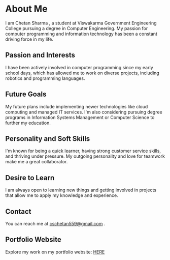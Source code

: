 # About Me

I am Chetan Sharma , a student at Viswakarma Government Engineering College pursuing a degree in Computer Engineering. My passion for computer programming and information technology has been a constant driving force in my life.

## Passion and Interests

I have been actively involved in computer programming since my early school days, which has allowed me to work on diverse projects, including robotics and programming languages.

## Future Goals

My future plans include implementing newer technologies like cloud computing and managed IT services. I'm also considering pursuing degree programs in Information Systems Management or Computer Science to further my education.

## Personality and Soft Skills

I'm known for being a quick learner, having strong customer service skills, and thriving under pressure. My outgoing personality and love for teamwork make me a great collaborator.

## Desire to Learn

I am always open to learning new things and getting involved in projects that allow me to apply my knowledge and experience.

## Contact

You can reach me at cschetan559@gmail.com .

## Portfolio Website

Explore my work on my portfolio website: <a href="https://chetan559.github.io">HERE</a>

